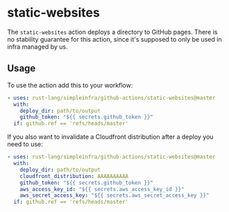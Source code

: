 # static-websites

The `static-websites` action deploys a directory to GitHub pages. There is no
stability guarantee for this action, since it's supposed to only be used in
infra managed by us.

## Usage

To use the action add this to your workflow:

```yaml
- uses: rust-lang/simpleinfra/github-actions/static-websites@master
  with:
    deploy_dir: path/to/output
    github_token: "${{ secrets.github_token }}"
  if: github.ref == 'refs/heads/master'
```

If you also want to invalidate a Cloudfront distribution after a deploy you
need to use:

```yaml
- uses: rust-lang/simpleinfra/github-actions/static-websites@master
  with:
    deploy_dir: path/to/output
    cloudfront_distribution: AAAAAAAAAA
    github_token: "${{ secrets.github_token }}"
    aws_access_key_id: "${{ secrets.aws_access_key_id }}"
    aws_secret_access_key: "${{ secrets.aws_secret_access_key }}"
  if: github.ref == 'refs/heads/master'
```

